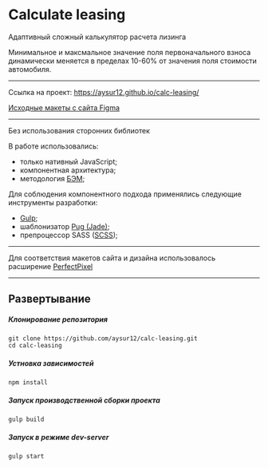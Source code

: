 # Calculate leasing

Адаптивный сложный калькулятор расчета лизинга

Минимальное и максмальное значение поля первоначального взноса динамически меняется в пределах 10-60% от значения поля стоимости автомобиля.

___
Cсылка на проект: https://aysur12.github.io/calc-leasing/

[Исходные макеты с сайта Figma](https://www.figma.com/file/tgAgxT0IrRQlauFCwK8i1R/%D0%A2%D0%B5%D1%81%D1%82%D0%BE%D0%B2%D0%B0%D1%8F-%D0%B2%D0%B5%D1%80%D1%81%D1%82%D0%BA%D0%B0-4?node-id=0%3A1&t=1P5aEdQI6f2CVyZA-1)
___

Без использования сторонних библиотек

В работе использовались:
  + только нативный JavaScript;
  + компонентная архитектура;
  + методология [БЭМ](https://ru.bem.info/methodology/quick-start/);

Для соблюдения компонентного подхода применялись следующие инструменты разработки:
  + [Gulp](https://gulpjs.com/);
  + шаблонизатор [Pug (Jade)](https://pugjs.org/api/getting-started.html);
  + препроцессор SASS ([SCSS](https://sass-scss.ru/));

___

Для соответствия макетов сайта и дизайна использовалось расширение [PerfectPixel](https://chrome.google.com/webstore/detail/perfectpixel-by-welldonec/dkaagdgjmgdmbnecmcefdhjekcoceebi?hl=ru)
___
## Развертывание
##### Клонирование репозитория
```
git clone https://github.com/aysur12/calc-leasing.git
cd calc-leasing
```
##### Устновка зависимостей
```
npm install
```
##### Запуск производственной сборки проекта
```
gulp build
```
##### Запуск в режиме dev-server
```
gulp start
```
